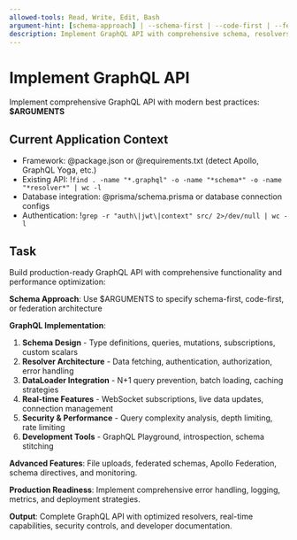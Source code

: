 ```yaml
---
allowed-tools: Read, Write, Edit, Bash
argument-hint: [schema-approach] | --schema-first | --code-first | --federation
description: Implement GraphQL API with comprehensive schema, resolvers, and real-time subscriptions
---
```


# Implement GraphQL API

Implement comprehensive GraphQL API with modern best practices: **$ARGUMENTS**

## Current Application Context

- Framework: @package.json or @requirements.txt (detect Apollo, GraphQL Yoga, etc.)
- Existing API: !`find . -name "*.graphql" -o -name "*schema*" -o -name "*resolver*" | wc -l`
- Database integration: @prisma/schema.prisma or database connection configs
- Authentication: !`grep -r "auth\|jwt\|context" src/ 2>/dev/null | wc -l`

## Task

Build production-ready GraphQL API with comprehensive functionality and performance optimization:

**Schema Approach**: Use $ARGUMENTS to specify schema-first, code-first, or federation architecture

**GraphQL Implementation**:
1. **Schema Design** - Type definitions, queries, mutations, subscriptions, custom scalars
2. **Resolver Architecture** - Data fetching, authentication, authorization, error handling
3. **DataLoader Integration** - N+1 query prevention, batch loading, caching strategies
4. **Real-time Features** - WebSocket subscriptions, live data updates, connection management
5. **Security & Performance** - Query complexity analysis, depth limiting, rate limiting
6. **Development Tools** - GraphQL Playground, introspection, schema stitching

**Advanced Features**: File uploads, federated schemas, Apollo Federation, schema directives, and monitoring.

**Production Readiness**: Implement comprehensive error handling, logging, metrics, and deployment strategies.

**Output**: Complete GraphQL API with optimized resolvers, real-time capabilities, security controls, and developer documentation.
